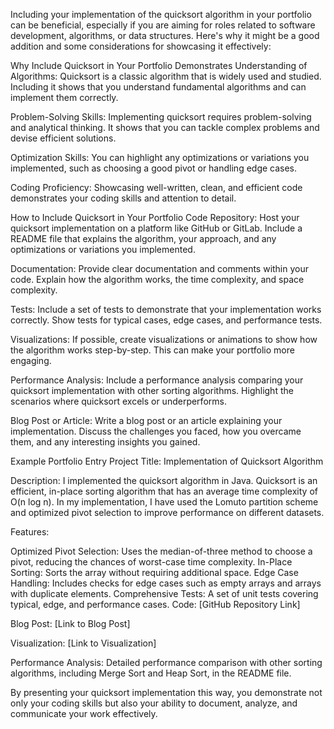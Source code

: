 Including your implementation of the quicksort algorithm in your portfolio can be beneficial, especially if you are aiming for roles related to software development, algorithms, or data structures. Here's why it might be a good addition and some considerations for showcasing it effectively:

Why Include Quicksort in Your Portfolio
Demonstrates Understanding of Algorithms: Quicksort is a classic algorithm that is widely used and studied. Including it shows that you understand fundamental algorithms and can implement them correctly.

Problem-Solving Skills: Implementing quicksort requires problem-solving and analytical thinking. It shows that you can tackle complex problems and devise efficient solutions.

Optimization Skills: You can highlight any optimizations or variations you implemented, such as choosing a good pivot or handling edge cases.

Coding Proficiency: Showcasing well-written, clean, and efficient code demonstrates your coding skills and attention to detail.

How to Include Quicksort in Your Portfolio
Code Repository: Host your quicksort implementation on a platform like GitHub or GitLab. Include a README file that explains the algorithm, your approach, and any optimizations or variations you implemented.

Documentation: Provide clear documentation and comments within your code. Explain how the algorithm works, the time complexity, and space complexity.

Tests: Include a set of tests to demonstrate that your implementation works correctly. Show tests for typical cases, edge cases, and performance tests.

Visualizations: If possible, create visualizations or animations to show how the algorithm works step-by-step. This can make your portfolio more engaging.

Performance Analysis: Include a performance analysis comparing your quicksort implementation with other sorting algorithms. Highlight the scenarios where quicksort excels or underperforms.

Blog Post or Article: Write a blog post or an article explaining your implementation. Discuss the challenges you faced, how you overcame them, and any interesting insights you gained.

Example Portfolio Entry
Project Title: Implementation of Quicksort Algorithm

Description:
I implemented the quicksort algorithm in Java. Quicksort is an efficient, in-place sorting algorithm that has an average time complexity of O(n log n). In my implementation, I have used the Lomuto partition scheme and optimized pivot selection to improve performance on different datasets.

Features:

Optimized Pivot Selection: Uses the median-of-three method to choose a pivot, reducing the chances of worst-case time complexity.
In-Place Sorting: Sorts the array without requiring additional space.
Edge Case Handling: Includes checks for edge cases such as empty arrays and arrays with duplicate elements.
Comprehensive Tests: A set of unit tests covering typical, edge, and performance cases.
Code: [GitHub Repository Link]

Blog Post: [Link to Blog Post]

Visualization: [Link to Visualization]

Performance Analysis: Detailed performance comparison with other sorting algorithms, including Merge Sort and Heap Sort, in the README file.

By presenting your quicksort implementation this way, you demonstrate not only your coding skills but also your ability to document, analyze, and communicate your work effectively.
